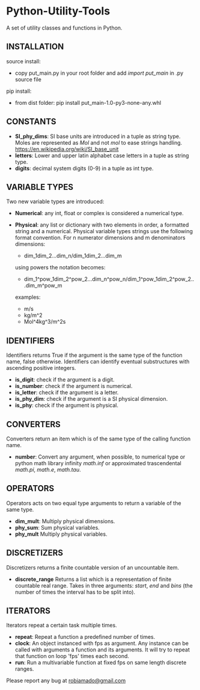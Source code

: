 # Python-Utility-Tools
A set of utility classes and functions in Python.

## INSTALLATION

source install:
  - copy put_main.py in your root folder and add _import put_main_ in .py source file

pip install:
  - from dist folder: pip install put_main-1.0-py3-none-any.whl
  
## CONSTANTS

- **SI_phy_dims**: SI base units are introduced in a tuple as string type. Moles are represented as _Mol_ and not _mol_ to ease strings handling. https://en.wikipedia.org/wiki/SI_base_unit
- **letters**: Lower and upper latin alphabet case letters in a tuple as string type.
- **digits**: decimal system digits (0-9) in a tuple as int type.

## VARIABLE TYPES

Two new variable types are introduced:

- **Numerical**: any int, float or complex is considered a numerical type.

- **Physical**: any list or dictionary with two elements in order, a formatted string and a numerical. Physical variable types strings use the following format convention.
For n numerator dimensions and m denominators dimensions:
  - dim_1dim_2...dim_n/dim_1dim_2...dim_m

  using powers the notation becomes:
  - dim_1^pow_1dim_2^pow_2...dim_n^pow_n/dim_1^pow_1dim_2^pow_2...dim_m^pow_m

  examples:
  - m/s
  - kg/m^2
  - Mol^4kg^3/m^2s

## IDENTIFIERS

Identifiers returns True if the argument is the same type of the function
name, false otherwise. Identifiers can identify eventual substructures
with ascending positive integers.

- **is_digit**: check if the argument is a digit.
- **is_number**: check if the argument is numerical.
- **is_letter**: check if the argument is a letter.
- **is_phy_dim**: check if the argument is a SI physical dimension.
- **is_phy**: check if the argument is physical.

## CONVERTERS

Converters return an item which is of the same type of 
the calling function name.

- **number**: Convert any argument, when possible, to numerical type or python math library infinity _math.inf_ or
  approximated trascendental _math.pi_, _math.e_, _math.tau_.
  
## OPERATORS

Operators acts on two equal type arguments to return a variable 
of the same type.

- **dim_mult**: Multiply physical dimensions.
- **phy_sum**: Sum physical variables.
- **phy_mult** Multiply physical variables.

## DISCRETIZERS

Discretizers returns a finite countable version of an uncountable item.

- **discrete_range** Returns a list which is a representation of finite countable real range. Takes in three arguments: _start_, _end_ and _bins_ (the number of times the interval has to be split into).

## ITERATORS

Iterators repeat a certain task multiple times.
- **repeat**: Repeat a function a predefined number of times.
- **clock**: An object instanced with fps as argument. Any instance can be called with arguments a function and its
              arguments. It will try to repeat that function on loop 'fps' times each second.
- **run**: Run a multivariable function at fixed fps on same length discrete ranges.

Please report any bug at robiamado@gmail.com
